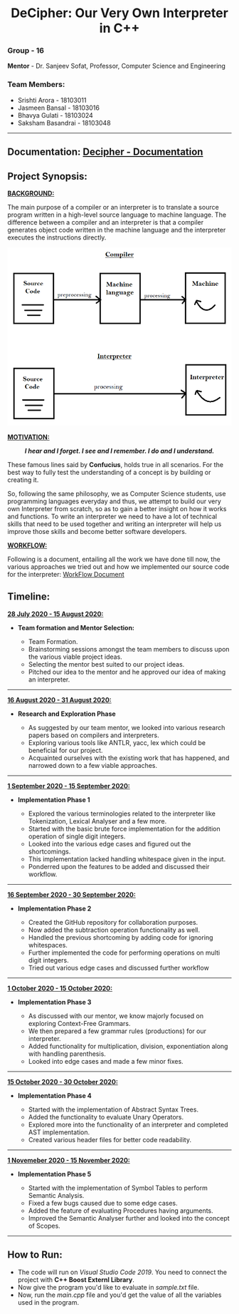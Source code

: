 <h1 align = "center"> DeCipher: Our Very Own Interpreter in C++ </h1>

### Group - 16

**Mentor** - Dr. Sanjeev Sofat, Professor, Computer Science and Engineering

### Team Members:

- Srishti Arora - 18103011
- Jasmeen Bansal - 18103016
- Bhavya Gulati - 18103024
- Saksham Basandrai - 18103048

---

## Documentation:  [Decipher - Documentation](https://github.com/bansaljas/DeCipher/blob/master/DeCipher_Report.pdf)


## Project Synopsis:

<ins>**BACKGROUND:**</ins>

The main purpose of a compiler or an interpreter is to translate a source program written in a high-level source language to machine language. The difference between a compiler and an interpreter is that a compiler generates object code written in the machine language and the interpreter executes the instructions directly.

<p align = "center">
<img src = "https://github.com/bansaljas/DeCipher/blob/master/Images/CompilervsInterpreter.png" alt = "-" width = "600" height = "400">
</p>


<ins>**MOTIVATION:**</ins>

   <p align = "center">
   <b><i>I hear and I forget. I see and I remember. I do and I understand.</i></b>
   </p>

These famous lines said by **Confucius**, holds true in all scenarios. For the best way to fully test the understanding of a concept is by building or creating it.

So, following the same philosophy, we as Computer Science students, use programming languages everyday and thus, we attempt to build our very own Interpreter from scratch, so as to gain a better insight on how it works and functions. To write an interpreter we need to have a lot of technical skills that need to be used together and  writing an interpreter will help us improve those skills and become better software developers.


<ins>**WORKFLOW:**</ins>

Following is a document, entailing all the work we have done till now, the various approaches we tried out and how we implemented our source code for the interpreter: [ WorkFlow Document](https://github.com/bansaljas/DeCipher/blob/master/Workflow.docx)

## Timeline:

<ins>**28 July 2020 - 15 August 2020:**</ins>
- **Team formation and Mentor Selection:**

  - Team Formation.
  - Brainstorming sessions amongst the team members to discuss upon the various viable project ideas.
  - Selecting the mentor best suited to our project ideas.
  - Pitched our idea to the mentor and he approved our idea of making an interpreter.

---

<ins>**16 August 2020 - 31 August 2020:**</ins>
- **Research and Exploration Phase**

   - As suggested by our team mentor, we looked into various research papers based on compilers and interpreters.
   - Exploring various tools like ANTLR, yacc, lex which could be beneficial for our project.
   - Acquainted ourselves with the existing work that has happened, and narrowed down to a few viable approaches.

---

<ins>**1 September 2020 - 15 September 2020:**</ins>
- **Implementation Phase 1**

   - Explored the various terminologies related to the interpreter like Tokenization, Lexical Analyser and a few more.
   - Started with the basic brute force implementation for the addition operation of single digit integers.
   - Looked into the various edge cases and figured out the shortcomings.
   - This implementation lacked handling whitespace given in the input.
   - Ponderred upon the features to be added and discussed their workflow.

---

<ins>**16 September 2020 - 30 September 2020:**</ins>
- **Implementation Phase 2**

   - Created the GitHub repository for collaboration purposes.
   - Now added the subtraction operation functionality as well.
   - Handled the previous shortcoming by adding code for ignoring whitespaces.
   - Further implemented the code for performing operations on multi digit integers.
   - Tried out various edge cases and discussed further workflow

---

<ins>**1 October 2020 - 15 October 2020:**</ins>
- **Implementation Phase 3**

   - As discussed with our mentor, we know majorly focused on exploring Context-Free Grammars.
   - We then prepared a few grammar rules (productions) for our interpreter.
   - Added functionality for multiplication, division, exponentiation along with handling parenthesis.
   - Looked into edge cases and made a few minor fixes.
   
---

<ins>**15 October 2020 - 30 October 2020:**</ins>
- **Implementation Phase 4**

   - Started with the implementation of Abstract Syntax Trees.
   - Added the functionality to evaluate Unary Operators.
   - Explored more into the functionality of an interpreter and completed AST implementation.
   - Created various header files for better code readability.
   
---

<ins>**1 Novemeber 2020 - 15 November 2020:**</ins>
- **Implementation Phase 5**
  
   - Started with the implementation of Symbol Tables to perform Semantic Analysis.
   - Fixed a few bugs caused due to some edge cases.
   - Added the feature of evaluating Procedures having arguments.
   - Improved the Semantic Analyser further and looked into the concept of Scopes.

---

## How to Run:

- The code will run on *Visual Studio Code 2019*. You need to connect the project with **C++ Boost Externl Library**.
- Now give the program you'd like to evaluate in *sample.txt* file.
- Now, run the *main.cpp* file and you'd get the value of all the variables used in the program.
